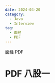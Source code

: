 ```yaml
---
date: 2024-04-20
category:
  - Java
  - Interview
tag:
  - 面经
  - PDF
---
```


面经 PDF
<!--more-->

# PDF 八股一
<PDF url="/pdf/bagu1.pdf"/>